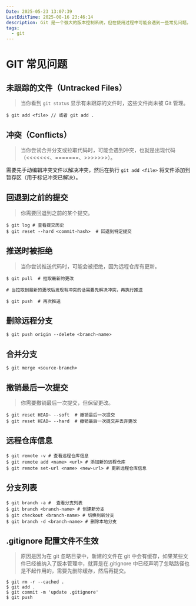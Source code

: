 ```yaml
---
Date: 2025-05-23 13:07:39
LastEditTime: 2025-08-16 23:46:14
description: Git 是一个强大的版本控制系统，但在使用过程中可能会遇到一些常见问题。
tags:
  - git
---
```


# GIT 常见问题

## 未跟踪的文件（Untracked Files）

> 当你看到 `git status` 显示有未跟踪的文件时，这些文件尚未被 Git 管理。

```shell:no-line-numbers
$ git add <file> // 或者 git add .
```

## 冲突（Conflicts）

> 当你尝试合并分支或拉取代码时，可能会遇到冲突，也就是出现代码（<<<<<<<、=======、>>>>>>>）。

需要先手动编辑冲突文件以解决冲突，然后在执行 `git add <file>` 将文件添加到暂存区（用于标记冲突已解决）。

## 回退到之前的提交

> 你需要回退到之前的某个提交。

```shell:no-line-numbers
$ git log # 查看提交历史
$ git reset --hard <commit-hash>  # 回退到特定提交
```

## 推送时被拒绝

> 当你尝试推送代码时，可能会被拒绝，因为远程仓库有更新。

```shell:no-line-numbers
$ git pull  # 拉取最新的更改

# 当拉取到最新的更改后发现有冲突的话需要先解决冲突，再执行推送

$ git push  # 再次推送
```

## 删除远程分支

```shell:no-line-numbers
$ git push origin --delete <branch-name>
```

## 合并分支

```shell:no-line-numbers
$ git merge <source-branch>
```

## 撤销最后一次提交

> 你需要撤销最后一次提交，但保留更改。

```shell:no-line-numbers
$ git reset HEAD~ --soft  # 撤销最后一次提交
$ git reset HEAD~ --hard  # 撤销最后一次提交并丢弃更改
```

## 远程仓库信息

```shell:no-line-numbers
$ git remote -v # 查看远程仓库信息
$ git remote add <name> <url> # 添加新的远程仓库
$ git remote set-url <name> <new-url> # 更新远程仓库信息
```

## 分支列表

```shell:no-line-numbers
$ git branch -a #  查看分支列表
$ git branch <branch-name> # 创建新分支
$ git checkout <branch-name> # 切换到新分支
$ git branch -d <branch-name> # 删除本地分支
```

## .gitignore 配置文件不生效

> 原因是因为在 git 忽略目录中，新建的文件在 git 中会有缓存，如果某些文件已经被纳入了版本管理中，就算是在.gitignore 中已经声明了忽略路径也是不起作用的，需要先删除缓存，然后再提交。

```shell:no-line-numbers
$ git rm -r --cached .
$ git add .
$ git commit -m 'update .gitignore'
$ git push
```
